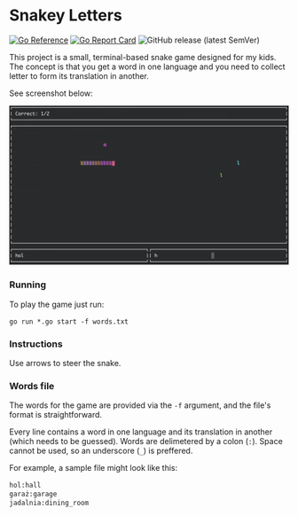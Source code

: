 # Snakey Letters

[![Go Reference](https://pkg.go.dev/badge/github.com/CommandLineGems/snakey-letters.svg)](https://pkg.go.dev/github.com/CommandLineGems/snakey-letters) [![Go Report Card](https://goreportcard.com/badge/github.com/CommandLineGems/snakey-letters)](https://goreportcard.com/report/github.com/CommandLineGems/snakey-letters) ![GitHub release (latest SemVer)](https://img.shields.io/github/v/release/CommandLineGems/snakey-letters?sort=semver)

This project is a small, terminal-based snake game designed for my kids. The concept is that you get a word in one language and you need to collect letter to form its translation in another.

See screenshot below:

![Snakey-Letters](screenshot.png)

### Running

To play the game just run:

    go run *.go start -f words.txt

### Instructions
Use arrows to steer the snake.

### Words file
The words for the game are provided via the `-f` argument, and the file's format is straightforward.

Every line contains a word in one language and its translation in another (which needs to be guessed). Words are delimetered by a colon (`:`).
Space cannot be used, so an underscore (`_`) is preffered.

For example, a sample file might look like this:

    hol:hall
    garaż:garage
    jadalnia:dining_room

